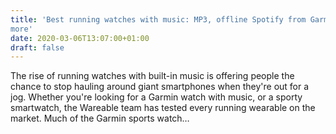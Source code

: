 ```yaml
---
title: 'Best running watches with music: MP3, offline Spotify from Garmin and
more'
date: 2020-03-06T13:07:00+01:00
draft: false
---
```


The rise of running watches with built-in music is offering people the chance to stop hauling around giant smartphones when they're out for a jog. Whether you're looking for a Garmin watch with music, or a sporty smartwatch, the Wareable team has tested every running wearable on the market. Much of the Garmin sports watch…